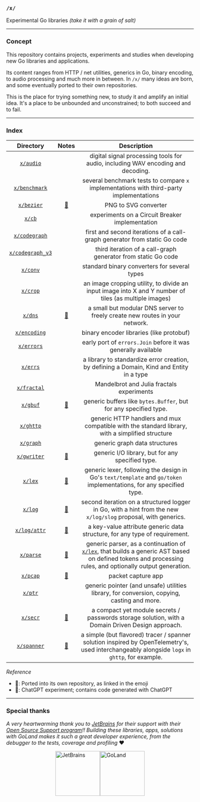 ### `/x/` 

Experimental Go libraries _(take it with a grain of salt)_

______________

### Concept

This repository contains projects, experiments and studies when developing new Go libraries and applications.

Its content ranges from HTTP / net utilities, generics in Go, binary encoding, to audio processing and much more in between. In `/x/` many ideas are born, and some eventually ported to their own repositories.  

This is the place for trying something new, to study it and amplify an initial idea. It's a place to be unbounded and unconstrained; to both succeed and to fail.


_________

### Index 


|             Directory              |                    Notes                    |                                                                           Description                                                                            |
|:----------------------------------:|:-------------------------------------------:|:----------------------------------------------------------------------------------------------------------------------------------------------------------------:|
|        [`x/audio`](./audio)        |                                             |                                         digital signal processing tools for audio, including WAV encoding and decoding.                                          |
|    [`x/benchmark`](./benchmark)    |                                             |                                     several benchmark tests to compare `x` implementations with third-party implementations                                      |
|       [`x/bezier`](./bezier)       |       [🤖](https://chat.openai.com/)        |                                                                       PNG to SVG converter                                                                       |
|           [`x/cb`](./cb)           |                                             |                                                         experiments on a Circuit Breaker implementation                                                          |
|    [`x/codegraph`](./codegraph)    |                                             |                                            first and second iterations of a call-graph generator from static Go code                                             |
| [`x/codegraph_v3`](./codegraph_v3) |                                             |                                                  third iteration of a call-graph generator from static Go code                                                   |
|         [`x/conv`](./conv)         |                                             |                                                           standard binary converters for several types                                                           |
|         [`x/crop`](./crop)         |                                             |                              an image cropping utility, to divide an input image into X and Y number of tiles (as multiple images)                               |
|          [`x/dns`](./dns)          |   [🚀](https://github.com/zalgonoise/dns)   |                                           a small but modular DNS server to freely create new routes in your network.                                            |
|     [`x/encoding`](./encoding)     |                                             |                                                             binary encoder libraries (like protobuf)                                                             |
|       [`x/errors`](./errors)       |                                             |                                                  early port of `errors.Join` before it was generally available                                                   |
|         [`x/errs`](./errs)         |                                             |                                     a library to standardize error creation, by defining a Domain, Kind and Entity in a type                                     |
|      [`x/fractal`](./fractal)      |                                             |                                                            Mandelbrot and Julia fractals experiments                                                             |
|         [`x/gbuf`](./gbuf)         |  [🚀](https://github.com/zalgonoise/gbuf)   |                                                 generic buffers like `bytes.Buffer`, but for any specified type.                                                 |
|        [`x/ghttp`](./ghttp)        |                                             |                                 generic HTTP handlers and mux compatible with the standard library, with a simplified structure                                  |
|        [`x/graph`](./graph)        |                                             |                                                                  generic graph data structures                                                                   |
|      [`x/gwriter`](./gwriter)      |   [🚀](https://github.com/zalgonoise/gio)   |                                                         generic I/O library, but for any specified type.                                                         |
|          [`x/lex`](./lex)          |   [🚀](https://github.com/zalgonoise/lex)   |                       generic lexer, following the design in Go's `text/template` and `go/token` implementations, for any specified type.                        |
|          [`x/log`](./log)          |  [🚀](https://github.com/zalgonoise/logx)   |                          second iteration on a structured logger in Go, with a hint from the new `x/log/slog` proposal, with generics.                           |
|     [`x/log/attr`](./log/attr)     |  [🚀](https://github.com/zalgonoise/attr)   |                                            a key-value attribute generic data structure, for any type of requirement.                                            |
|        [`x/parse`](./parse)        |  [🚀](https://github.com/zalgonoise/parse)  | generic parser, as a continuation of [`x/lex`](./lex), that builds a generic AST based on defined tokens and processing rules, and optionally output generation. |
|         [`x/pcap`](./pcap)         |       [🤖](https://chat.openai.com/)        |                                                                        packet capture app                                                                        |
|          [`x/ptr`](./ptr)          |                                             |                                    generic pointer (and unsafe) utilities library, for conversion, copying, casting and more.                                    |
|         [`x/secr`](./secr)         | [🚀](https://github.com/zalgonoise/cloaki)  |                                 a compact yet module secrets / passwords storage solution, with a Domain Driven Design approach.                                 |
|      [`x/spanner`](./spanner)      | [🚀](https://github.com/zalgonoise/spanner) |          a simple (but flavored) tracer / spanner solution inspired by OpenTelemetry's, used interchangeably alongside `logx` in `ghttp`, for example.           |


_Reference_

- 🚀: Ported into its own repository, as linked in the emoji 
- 🤖: ChatGPT experiment; contains code generated with ChatGPT
_________


### Special thanks

_A very heartwarming thank you to [JetBrains](https://www.jetbrains.com/) for their support with their [Open Source Support program](https://jb.gg/OpenSourceSupport)!! Building these libraries, apps, solutions with GoLand makes it such a great developer experience, from the debugger to the tests, coverage and profiling_ ❤️

<div style="display: flex; align-items: center; justify-content: center">
    <a href="https://www.jetbrains.com/" title="JetBrains"><img width="120" height="120" title="JetBrains" src="https://resources.jetbrains.com/storage/products/company/brand/logos/jb_beam.png"></a>
    <a href="https://www.jetbrains.com/go" title="GoLand"><img width="120" height="120" title="GoLand" src="https://resources.jetbrains.com/storage/products/company/brand/logos/GoLand_icon.png"></a>
</div>